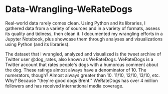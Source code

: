 # Data-Wrangling-WeRateDogs
Real-world data rarely comes clean. Using Python and its libraries, I gathered data from a variety of sources and in a variety of formats, assess its quality and tidiness, then clean it. I documented my wrangling efforts in a Jupyter Notebook, plus showcase them through analyses and visualizations using Python (and its libraries).

The dataset that I wrangled, analyzed and visualized is the tweet archive of Twitter user @dog_rates, also known as WeRateDogs. WeRateDogs is a Twitter account that rates people's dogs with a humorous comment about the dog. These ratings almost always have a denominator of 10. The numerators, though? Almost always greater than 10. 11/10, 12/10, 13/10, etc. Why? Because "they're good dogs Brent." WeRateDogs has over 4 million followers and has received international media coverage.
